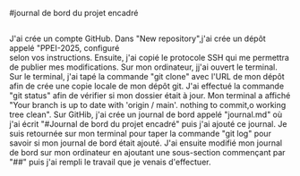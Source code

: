 #journal de bord du projet encadré 

##
J'ai crée un compte GitHub. Dans "New repository",j'ai crée un dépôt appelé "PPEI-2025, configuré  
selon vos instructions. Ensuite, j'ai copié le protocole SSH qui me permettra de publier mes 
modifications. 
Sur mon ordinateur, jj'ai ouvert le terminal. 
Sur le terminal, j'ai tapé la commande "git clone" avec l'URL de mon dépôt afin de crée une copie 
locale de mon dépôt git. J'ai effectué la commande "git status" afin de vérifier si mon dossier était
à jour. Mon terminal a affiché "Your branch is up to date with 'origin / main'. nothing to commit,o
working tree clean". 
Sur GitHib, j'ai crée un journal de bord appelé "journal.md" où j'ai écrit "#Journal de bord du 
projet encadré" puis j'ai ajouté ce journal. 
Je suis retournée sur mon terminal pour taper la commande "git log" pour savoir si mon journal 
de bord était ajouté. J'ai ensuite modifié mon journal de bord sur mon ordinateur en ajoutant 
une sous-section commençant par "##" puis j'ai rempli le travail que je venais d'effectuer. 
